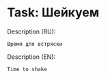 # Task: Шейкуем

Description (RU):

```
Время для встряски
```

Description (EN):

```
Time to shake
```